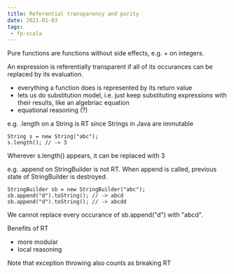 ```yaml
---
title: Referential transparency and purity
date: 2021-01-03
tags:
 - fp-scala
---
```


Pure functions are functions without side effects, e.g. + on integers.

An expression is referentially transparent if all of its occurances can be replaced by its evaluation.
 - everything a function does is represented by its return value
 - lets us do substitution model, i.e. just keep substituting expressions with their results, like an algebriac equation
 - equational reasoning (?)
 
e.g. .length on a String is RT since Strings in Java are immutable
```
String s = new String("abc");
s.length(); // -> 3
```
Wherever s.length() appears, it can be replaced with 3

e.g. .append on StringBuilder is not RT. When append is called, previous state of StringBuilder is destroyed.
```
StringBuilder sb = new StringBuilder("abc");
sb.append("d").toString(); // -> abcd
sb.append("d").toString(); // -> abcdd
```
We cannot replace every occurance of sb.append("d") with "abcd".

Benefits of RT
 - more modular
 - local reasoning
 
Note that exception throwing also counts as breaking RT
